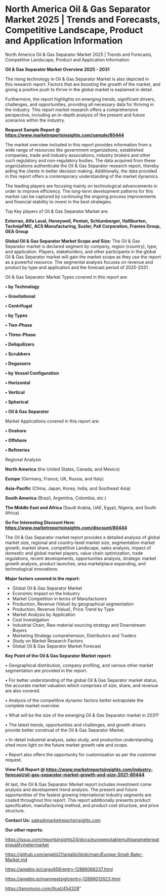 # North America Oil & Gas Separator Market 2025 | Trends and Forecasts, Competitive Landscape, Product and Application Information
North America Oil & Gas Separator Market 2025 | Trends and Forecasts, Competitive Landscape, Product and Application Information

<Strong> Oil & Gas Separator Market Overview 2025 - 2031</strong>

The rising technology in Oil & Gas Separator Market is also depicted in this research report. Factors that are boosting the growth of the market, and giving a positive push to thrive in the global market is explained in detail.

Furthermore, the report highlights on emerging trends, significant drivers, challenges, and opportunities, providing all necessary data for thriving in the industry. This report market research offers a comprehensive perspective, including an in-depth analysis of the present and future scenarios within the industry.

<strong>Request Sample Report @ <a href=https://www.marketreportsinsights.com/sample/80444>https://www.marketreportsinsights.com/sample/80444</a></strong>

The market overview included in this report provides information from a wide range of resources like government organizations, established companies, trade and industry associations, industry brokers and other such regulatory and non-regulatory bodies. The data acquired from these organizations authenticate the Oil & Gas Separator research report, thereby aiding the clients in better decision making. Additionally, the data provided in this report offers a contemporary understanding of the market dynamics.

The leading players are focusing mainly on technological advancements in order to improve efficiency. The long-term development patterns for this market can be captured by continuing the ongoing process improvements and financial stability to invest in the best strategies.

Top Key players of Oil & Gas Separator Market are:

<strong>Exterran, Alfa Laval, Honeywell, Pentair, Schlumberger, Halliburton, TechnipFMC, ACS Manufacturing, Suzler, Pall Corporation, Frames Group, GEA Group</strong>

<strong><b>Global Oil & Gas Separator Market Scope and Size:</b></strong>
The Oil & Gas Separator market is declared segment by company, region (country), type, and application. Players, stakeholders, and other participants in the global Oil & Gas Separator market will gain the market scope as they use the report as a powerful resource. The segmental analysis focuses on revenue and product by type and application and the forecast period of 2025-2031.

Oil & Gas Separator Market Types covered in this report are:

<strong>• by Technology

• Gravitational

• Centrifugal

• by Types

• Two-Phase

• Three-Phase

• Deliquilizers

• Scrubbers

• Degassers

• by Vessel Configuration

• Horizontal

• Vertical

• Spherical

• Oil & Gas Separator</strong>

Market Applications covered in this report are:

<strong>• Onshore

• Offshore

• Refineries</strong> 

Regional Analysis

<strong>North America</strong> (the United States, Canada, and Mexico)

<strong>Europe</strong> (Germany, France, UK, Russia, and Italy)

<strong>Asia-Pacific</strong> (China, Japan, Korea, India, and Southeast Asia)

<strong>South America</strong> (Brazil, Argentina, Colombia, etc.)

<strong>The Middle East and Africa</strong> (Saudi Arabia, UAE, Egypt, Nigeria, and South Africa)

<strong>Go For Interesting Discount Here: <a href=https://www.marketreportsinsights.com/discount/80444>https://www.marketreportsinsights.com/discount/80444</a></strong>

The Oil & Gas Separator market report provides a detailed analysis of global market size, regional and country-level market size, segmentation market growth, market share, competitive Landscape, sales analysis, impact of domestic and global market players, value chain optimization, trade regulations, recent developments, opportunities analysis, strategic market growth analysis, product launches, area marketplace expanding, and technological innovations.

<strong><b>Major factors covered in the report:</b></strong>
<ul>
  <li>Global Oil & Gas Separator Market </li>
  <li>Economic Impact on the Industry</li>
  <li>Market Competition in terms of Manufacturers</li>
  <li>Production, Revenue (Value) by geographical segmentation</li>
  <li>Production, Revenue (Value), Price Trend by Type</li>
  <li>Market Analysis by Application</li>
  <li>Cost Investigation</li>
  <li>Industrial Chain, Raw material sourcing strategy and Downstream Buyers</li>
  <li>Marketing Strategy comprehension, Distributors and Traders</li>
  <li>Study on Market Research Factors</li>
  <li>Global Oil & Gas Separator Market Forecast</li>
</ul>

<strong><b>Key Point of the Oil & Gas Separator Market report:</b></strong>

• Geographical distribution, company profiling, and various other market segmentation are provided in the report.

• For better understanding of the global Oil & Gas Separator market status, the accurate market valuation which comprises of size, share, and revenue are also covered.

• Analysis of the competitive dynamic factors better extrapolate the complete market overview

• What will be the size of the emerging Oil & Gas Separator market in 2031?

• The latest trends, opportunities and challenges, and growth drivers provide better construal of the Oil & Gas Separator Market.

• In-detail industrial analysis, sales study, and production understanding shed more light on the future market growth rate and scope.

• Report also offers the opportunity for customization as per the customer request.

<strong><b>View Full Report @ <a href=https://www.marketreportsinsights.com/industry-forecast/oil-gas-separator-market-growth-and-size-2021-80444>https://www.marketreportsinsights.com/industry-forecast/oil-gas-separator-market-growth-and-size-2021-80444</a></b></strong>


At last, the Oil & Gas Separator Market report includes investment come analysis and development trend analysis. The present and future opportunities of the fastest growing international industry segments are coated throughout this report. This report additionally presents product specification, manufacturing method, and product cost structure, and price structure.

<strong>Contact Us:</strong>
sales@marketreportsinsights.com

<strong>Our other reports:</strong>

<a href=https://issuu.com/reportsinsights24/docs/europepotablemultiparameterwaterqualitymetermarket>https://issuu.com/reportsinsights24/docs/europepotablemultiparameterwaterqualitymetermarket</a>

<a href=https://github.com/anjaliiii21/anjaliiii/blob/main/Europe-Small-Baler-Market.md>https://github.com/anjaliiii21/anjaliiii/blob/main/Europe-Small-Baler-Market.md</a>

<a href=https://ameblo.jp/cargo656/entry-12886066237.html>https://ameblo.jp/cargo656/entry-12886066237.html</a>

<a href=https://ameblo.jp/manmeetsigh/entry-12886012623.html>https://ameblo.jp/manmeetsigh/entry-12886012623.html</a>

<a href=https://tanomuno.com/illust/454328>https://tanomuno.com/illust/454328</a>"
